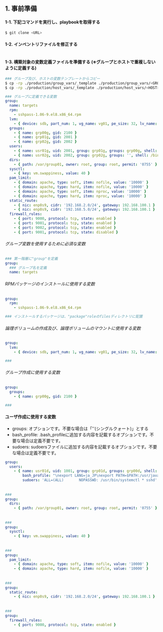 ## 1. 事前準備

#### 1-1. 下記コマンドを実行し、playbookを取得する

```bash
$ git clone <URL>
```

#### 1-2. インベントリファイルを修正する

```bash

```

#### 1-3. 構築対象の変数定義ファイルを準備する (※グループとホストで重複しないように定義する)

```bash
### グループ及び、ホストの変数テンプレートからコピー
$ cp -rp ./production/group_vars/_template ./production/group_vars/<GROUP>
$ cp -rp ./production/host_vars/_template ./production/host_vars/<HOST>
```

```yaml
### グループに定義できる変数
group:
  name: targets
  rpm:
    - sshpass-1.06-9.el8.x86_64.rpm
  lvm:
    - { device: sdb, part_num: 1, vg_name: vg01, pe_size: 32, lv_name: lv01, fs_type: xfs, mount_point: /app }
  groups:
    - { name: grp00g, gid: 2100 }
    - { name: grp01g, gid: 2001 }
    - { name: grp02g, gid: 2002 }
  users:
    - { name: usr01g, uid: 2001, group: grp01g, groups: grp00g, shell: /bin/bash, home: /home/usr01g, password: usr01g }
    - { name: usr02g, uid: 2002, group: grp02g, groups: '', shell: /bin/bash, home: /home/usr02g, password: usr02g }
  dirs:
    - { path: /var/group01, owner: root, group: root, permit: '0755' }
  sysctl:
    - { key: vm.swappiness, value: 40 }
  pam_limit:
    - { domain: apache, type: soft, item: nofile, value: '10000' }
    - { domain: apache, type: hard, item: nofile, value: '10000' }
    - { domain: apache, type: soft, item: nproc, value: '10000' }
    - { domain: apache, type: hard, item: nproc, value: '10000' }
  static_route:
    - { nic: enp0s9, cidr: '192.168.2.0/24', gateway: 192.168.100.1 }
    - { nic: enp0s9, cidr: '192.168.5.0/24', gateway: 192.168.100.1 }
  firewall_rules:
    - { port: 9000, protocol: tcp, state: enabled }
    - { port: 9001, protocol: tcp, state: enabled }
    - { port: 9002, protocol: tcp, state: enabled }
    - { port: 9001, protocol: tcp, state: disabled }
```

###### グループ変数を使用するために必須な変数

```yaml
### 第一階層に"group"を定義
group:
  ### グループ名を定義　　　　　　　　　　　
  name: targets          
```

###### RPMパッケージのインストールに使用する変数

```yaml
group:
  rpm:
    - sshpass-1.06-9.el8.x86_64.rpm

### インストールするパッケージは、"package"roleのfilesディレクトリに配置
```

###### 論理ボリュームの作成及び、論理ボリュームのマウントに使用する変数

```yaml
group:
  lvm:
    - { device: sdb, part_num: 1, vg_name: vg01, pe_size: 32, lv_name: lv01, fs_type: xfs, mount_point: /app }

### 
```

###### グループ作成に使用する変数

```yaml
group:
  groups:
    - { name: grp00g, gid: 2100 }

### 
```

#### ユーザ作成に使用する変数

- groups: オプションです。不要な場合は「''(シングルクォート)」とする
- bash_profile: .bash_profileに追加する内容を記載するオプションです。不要な場合は定義不要です。
- sudoers: sudoersファイルに追加する内容を記載するオプションです。不要な場合は定義不要です。

```yaml
group:
  users:
    - { name: usr01d, uid: 1001, group: grp01d, groups: grp00d, shell: /bin/bash, home: /home/usr01d, password: usr01d,
        bash_profile: "\nexport LANG=ja_JP\nexport PATH=$PATH:/usr/java/defalut/lib\n",
        sudoers: 'ALL=(ALL)       NOPASSWD: /usr/bin/systemctl * sshd' }
```

###### 

```yaml
### 
group:
  dirs:
    - { path: /var/group01, owner: root, group: root, permit: '0755' }
```

###### 

```yaml
### 
group:
  sysctl:
    - { key: vm.swappiness, value: 40 }
```

###### 

```yaml
### 
group:
  pam_limit:
    - { domain: apache, type: soft, item: nofile, value: '10000' }
    - { domain: apache, type: hard, item: nofile, value: '10000' }
```

###### 

```yaml
### 
group:
  static_route:
    - { nic: enp0s9, cidr: '192.168.2.0/24', gateway: 192.168.100.1 }
```

###### 

```yaml
### 
group:
  firewall_rules:
    - { port: 9000, protocol: tcp, state: enabled }
```
